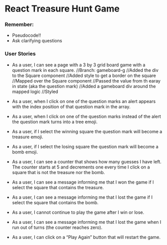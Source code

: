 # React Treasure Hunt Game

### Remember:
- Pseudocode!!
- Ask clarifying questions

### User Stories
- As a user, I can see a page with a 3 by 3 grid board game with a question mark in each square.
//Branch: gameboard-g
//Added the div to the Square component
//Added style to get a border on the square
//Mapped over the Square component
//Passed the value from th earay in state (aka the question mark)
//Added a gameboard div around the mapped logic
//Styled 

- As a user, when I click on one of the question marks an alert appears with the index position of that question mark in the array.

- As a user, when I click on one of the question marks instead of the alert the question mark turns into a tree emoji.

- As a user, if I select the winning square the question mark will become a treasure emoji.

- As a user, if I select the losing square the question mark will become a bomb emoji.

- As a user, I can see a counter that shows how many guesses I have left. The counter starts at 5 and decrements one every time I click on a square that is not the treasure nor the bomb.

- As a user, I can see a message informing me that I won the game if I select the square that contains the treasure.

- As a user, I can see a message informing me that I lost the game if I select the square that contains the bomb.

- As a user, I cannot continue to play the game after I win or lose.
- As a user, I can see a message informing me that I lost the game when I run out of turns (the counter reaches zero).

- As a user, I can click on a “Play Again” button that will restart the game.
